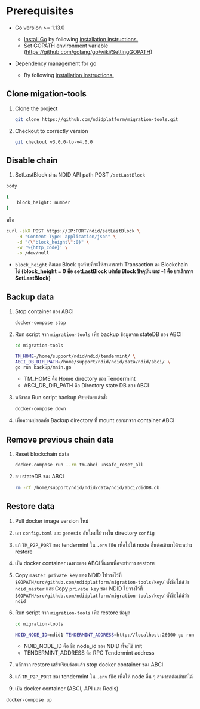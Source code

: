 # Prerequisites

- Go version >= 1.13.0

  - [Install Go](https://golang.org/dl/) by following [installation instructions.](https://golang.org/doc/install)
  - Set GOPATH environment variable (https://github.com/golang/go/wiki/SettingGOPATH)
- Dependency management for go
  - By following [installation instructions.](https://golang.github.io/dep/docs/installation.html)

## Clone migation-tools

1. Clone the project

    ```sh
    git clone https://github.com/ndidplatform/migration-tools.git
    ```

2. Checkout to correctly version

    ```sh
    git checkout v3.0.0-to-v4.0.0
    ```

## Disable chain

1. SetLastBlock ผ่าน NDID API path POST `/setLastBlock`

```sh
body

{
    block_height: number
}
```

หรือ

```sh
curl -skX POST https://IP:PORT/ndid/setLastBlock \
    -H "Content-Type: application/json" \
    -d "{\"block_height\":0}" \
    -w '%{http_code}' \
    -o /dev/null
```

- `block_height` คือเลข Block สุดท้ายที่จะให้สามารถทำ Transaction ลง Blockchain ได้ **(block_height = 0 คือ setLastBlock เท่ากับ Block ปัจจุบัน และ -1 คือ ยกเลิกการ SetLastBlock)**

## Backup data

1. Stop container ของ ABCI

    ```sh
    docker-compose stop
    ```

2. Run script จาก `migration-tools` เพื่อ backup ข้อมูลจาก stateDB ของ ABCI

    ```sh
    cd migration-tools

    TM_HOME=/home/support/ndid/ndid/tendermint/ \
    ABCI_DB_DIR_PATH=/home/support/ndid/ndid/data/ndid/abci/ \
    go run backup/main.go
    ```

    - TM_HOME คือ Home directory ของ Tendermint
    - ABCI_DB_DIR_PATH คือ Directory state DB ของ ABCI

3. หลังจาก Run script backup เรียบร้อยแล้วสั่ง

    ```sh
    docker-compose down
    ```

4. เพื่อความปลอดภัย Backup directory ที่ mount ออกมาจาก container ABCI

## Remove previous chain data

1. Reset blockchain data

    ```sh
    docker-compose run --rm tm-abci unsafe_reset_all
    ```

2. ลบ stateDB ของ ABCI

    ```sh
    rm -rf /home/support/ndid/ndid/data/ndid/abci/didDB.db
    ```

## Restore data

1. Pull docker image version ใหม่
2. เอา `config.toml` และ `genesis` อันใหม่ไปวางใน directory `config`
3. แก้ `TM_P2P_PORT` ของ tendermint ใน `.env` file เพื่อไม่ให้ node อื่นต่อเข้ามาได้ระหว่าง restore
4. เปิด docker container เฉพาะของ ABCI ขึ้นมาเพื่อจะทำการ restore
5. Copy `master private key` ของ NDID ไปวางไว้ที่ `$GOPATH/src/github.com/ndidplatform/migration-tools/key/` ตั้งชื่อไฟล์ว่า `ndid_master` และ Copy `private key` ของ NDID ไปวางไว้ที่ `$GOPATH/src/github.com/ndidplatform/migration-tools/key/` ตั้งชื่อไฟล์ว่า `ndid`
6. Run script จาก `migration-tools` เพื่อ restore ข้อมูล

    ```sh
    cd migration-tools

    NDID_NODE_ID=ndid1 TENDERMINT_ADDRESS=http://localhost:26000 go run restore/main.go
    ```

    - NDID_NODE_ID คือ ชื่อ node_id ของ NDID ที่จะใช้ init
    - TENDERMINT_ADDRESS คือ RPC Tendermint address

7. หลักจาก restore เสร็จเรียบร้อยแล้ว stop docker container ของ ABCI
8. แก้ `TM_P2P_PORT` ของ tendermint ใน `.env` file เพื่อให้ node อื่น ๆ สามารถต่อเข้ามาได้
9. เปิด docker container (ABCI, API และ Redis)

```sh
docker-compose up
```
